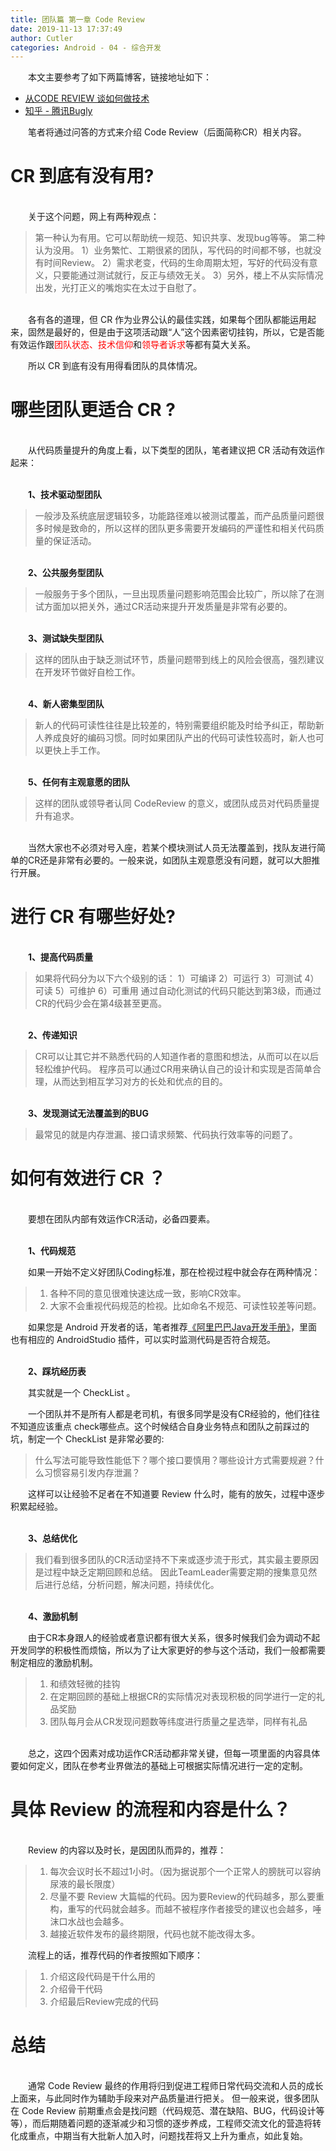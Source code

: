 ```yaml
---
title: 团队篇 第一章 Code Review
date: 2019-11-13 17:37:49
author: Cutler
categories: Android - 04 - 综合开发
---
```

　　本文主要参考了如下两篇博客，链接地址如下：

- [从CODE REVIEW 谈如何做技术](https://coolshell.cn/articles/11432.html)
- [知乎 - 腾讯Bugly](https://www.zhihu.com/question/41089988/answer/135943884)
 
　　笔者将通过问答的方式来介绍 Code Review（后面简称CR）相关内容。


# CR 到底有没有用?

<br>　　关于这个问题，网上有两种观点：<br>

>第一种认为有用。它可以帮助统一规范、知识共享、发现bug等等。
>第二种认为没用。
>   1）业务繁忙、工期很紧的团队，写代码的时间都不够，也就没有时间Review。
>   2）需求老变，代码的生命周期太短，写好的代码没有意义，只要能通过测试就行，反正与绩效无关。
>   3）另外，楼上不从实际情况出发，光打正义的嘴炮实在太过于自慰了。

<br>　　各有各的道理，但 CR 作为业界公认的最佳实践，如果每个团队都能运用起来，固然是最好的，但是由于这项活动跟“人”这个因素密切挂钩，所以，它是否能有效运作跟<font color='red'>团队状态、技术信仰</font>和<font color='red'>领导者诉求</font>等都有莫大关系。

　　所以 CR 到底有没有用得看团队的具体情况。

# 哪些团队更适合 CR ?

<br>　　从代码质量提升的角度上看，以下类型的团队，笔者建议把 CR 活动有效运作起来：

<br>　　**1、技术驱动型团队**
>一般涉及系统底层逻辑较多，功能路径难以被测试覆盖，而产品质量问题很多时候是致命的，所以这样的团队更多需要开发编码的严谨性和相关代码质量的保证活动。

<br>　　**2、公共服务型团队**
>一般服务于多个团队，一旦出现质量问题影响范围会比较广，所以除了在测试方面加以把关外，通过CR活动来提升开发质量是非常有必要的。

<br>　　**3、测试缺失型团队**
>这样的团队由于缺乏测试环节，质量问题带到线上的风险会很高，强烈建议在开发环节做好自检工作。

<br>　　**4、新人密集型团队**
>新人的代码可读性往往是比较差的，特别需要组织能及时给予纠正，帮助新人养成良好的编码习惯。同时如果团队产出的代码可读性较高时，新人也可以更快上手工作。

<br>　　**5、任何有主观意愿的团队**
>这样的团队或领导者认同 CodeReview 的意义，或团队成员对代码质量提升有追求。

<br>　　当然大家也不必须对号入座，若某个模块测试人员无法覆盖到，找队友进行简单的CR还是非常有必要的。一般来说，如团队主观意愿没有问题，就可以大胆推行开展。


# 进行 CR 有哪些好处?

<br>　　**1、提高代码质量**
>如果将代码分为以下六个级别的话：
>1）可编译
>2）可运行
>3）可测试
>4）可读
>5）可维护
>6）可重用
>通过自动化测试的代码只能达到第3级，而通过CR的代码少会在第4级甚至更高。

<br>　　**2、传递知识**
>CR可以让其它并不熟悉代码的人知道作者的意图和想法，从而可以在以后轻松维护代码。
>程序员可以通过CR用来确认自己的设计和实现是否简单合理，从而达到相互学习对方的长处和优点的目的。

<br>　　**3、发现测试无法覆盖到的BUG**
>最常见的就是内存泄漏、接口请求频繁、代码执行效率等的问题了。

# 如何有效进行 CR ？

<br>　　要想在团队内部有效运作CR活动，必备四要素。


<br>　　**1、代码规范**

　　如果一开始不定义好团队Coding标准，那在检视过程中就会存在两种情况：

>1) 各种不同的意见很难快速达成一致，影响CR效率。
>2) 大家不会重视代码规范的检视。比如命名不规范、可读性较差等问题。

　　如果您是 Android 开发者的话，笔者推荐[《阿里巴巴Java开发手册》](https://github.com/alibaba/p3c)，里面也有相应的 AndroidStudio 插件，可以实时监测代码是否符合规范。

<br>　　**2、踩坑经历表**

　　其实就是一个 CheckList 。

　　一个团队并不是所有人都是老司机，有很多同学是没有CR经验的，他们往往不知道应该重点 check哪些点。这个时候结合自身业务特点和团队之前踩过的坑，制定一个 CheckList 是非常必要的: 

>什么写法可能导致性能低下？哪个接口要慎用？哪些设计方式需要规避？什么习惯容易引发内存泄漏？

　　这样可以让经验不足者在不知道要 Review 什么时，能有的放矢，过程中逐步积累起经验。

<br>　　**3、总结优化**

>我们看到很多团队的CR活动坚持不下来或逐步流于形式，其实最主要原因是过程中缺乏定期回顾和总结。
>因此TeamLeader需要定期的搜集意见然后进行总结，分析问题，解决问题，持续优化。

<br>　　**4、激励机制**

　　由于CR本身跟人的经验或者意识都有很大关系，很多时候我们会为调动不起开发同学的积极性而烦恼，所以为了让大家更好的参与这个活动，我们一般都需要制定相应的激励机制。

>1) 和绩效轻微的挂钩
>2) 在定期回顾的基础上根据CR的实际情况对表现积极的同学进行一定的礼品奖励
>3) 团队每月会从CR发现问题数等纬度进行质量之星选举，同样有礼品

<br>　　总之，这四个因素对成功运作CR活动都非常关键，但每一项里面的内容具体要如何定义，团队在参考业界做法的基础上可根据实际情况进行一定的定制。

# 具体 Review 的流程和内容是什么？

<br>　　Review 的内容以及时长，是因团队而异的，推荐：

>1) 每次会议时长不超过1小时。（因为据说那个一个正常人的膀胱可以容纳尿液的最长限度）
>2) 尽量不要 Review 大篇幅的代码。因为要Review的代码越多，那么要重构，重写的代码就会越多。而越不被程序作者接受的建议也会越多，唾沫口水战也会越多。
>3) 越接近软件发布的最终期限，代码也就不能改得太多。

　　流程上的话，推荐代码的作者按照如下顺序：

>1) 介绍这段代码是干什么用的
>2) 介绍骨干代码
>3) 介绍最后Review完成的代码

# 总结

<br>　　通常 Code Review 最终的作用将归到促进工程师日常代码交流和人员的成长上面来，与此同时作为辅助手段来对产品质量进行把关。 但一般来说，很多团队在 Code Review 前期重点会是找问题（代码规范、潜在缺陷、BUG，代码设计等等），而后期随着问题的逐渐减少和习惯的逐步养成，工程师交流文化的营造将转化成重点，中期当有大批新人加入时，问题找茬将又上升为重点，如此复始。 


<br><br>